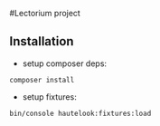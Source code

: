 #Lectorium project  
  
## Installation  
- setup composer deps:  
```
composer install
```
- setup fixtures:
```
bin/console hautelook:fixtures:load
```